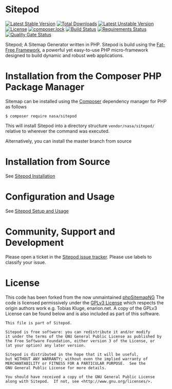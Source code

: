 # Sitepod

[![Latest Stable Version](https://poser.pugx.org/nasa/sitepod/v/stable)](https://packagist.org/packages/nasa/sitepod)
[![Total Downloads](https://poser.pugx.org/nasa/sitepod/downloads)](https://packagist.org/packages/nasa/sitepod)
[![Latest Unstable Version](https://poser.pugx.org/nasa/sitepod/v/unstable)](https://packagist.org/packages/nasa/sitepod)
[![License](https://poser.pugx.org/nasa/sitepod/license)](https://packagist.org/packages/nasa/sitepod)
[![composer.lock](https://poser.pugx.org/nasa/sitepod/composerlock)](https://packagist.org/packages/nasa/sitepod)
[![Build Status](https://www.travis-ci.org/nasa/sitepod.svg?branch=master)](https://www.travis-ci.org/nasa/sitepod)
[![Requirements Status](https://requires.io/github/nasa/sitepod/requirements.svg?branch=master)](https://requires.io/github/nasa/sitepod/requirements/?branch=master)
[![Quality Gate Status](https://sonarcloud.io/api/project_badges/measure?project=nasa%3Asitepod&metric=alert_status)](https://sonarcloud.io/summary/new_code?id=nasa%3Asitepod)

Sitepod; A Sitemap Generator written in PHP. Sitepod is build using the [Fat-Free Framework](https://fatfreeframework.com), a powerful yet easy-to-use PHP micro-framework designed to build dynamic and robust web applications.

# Installation from the Composer PHP Package Manager
Sitemap can be installed using the [Composer](https://getcomposer.org/) 
dependency manager for PHP as follows
```
$ composer require nasa/sitepod
```
This will install Sitepod into a directory structure ```vendor/nasa/sitepod/``` relative to 
wherever the command was executed.

Alternatively, you can install the master branch from source

# Installation from Source

See [Sitepod Installation](https://github.com/nasa/sitepod/wiki/Sitepod-Installation)

# Configuration and Usage

See [Sitepod Setup and Usage](https://github.com/nasa/sitepod/wiki/Setup-and-Usage)

# Community, Support and Development
Please open a ticket in the [Sitepod issue tracker](https://github.com/nasa/sitepod/issues).
Please use labels to classify your issue.

# License
This code has been forked from the now unmaintained [phpSitemapNG](http://enarion.net/tools/phpsitemapng/)
The code is licensed permissively under the [GPLv3 License](https://www.gnu.org/licenses/gpl-3.0.en.html) which respects the origin authors work e.g. Tobias Kluge, enarion.net.
A copy of the GPLv3 License can be found below and is also included as part of this software.
```
This file is part of Sitepod.

Sitepod is free software: you can redistribute it and/or modify
it under the terms of the GNU General Public License as published by
the Free Software Foundation, either version 3 of the License, or
(at your option) any later version.

Sitepod is distributed in the hope that it will be useful,
but WITHOUT ANY WARRANTY; without even the implied warranty of
MERCHANTABILITY or FITNESS FOR A PARTICULAR PURPOSE.  See the
GNU General Public License for more details.

You should have received a copy of the GNU General Public License
along with Sitepod.  If not, see <http://www.gnu.org/licenses/>.
```
